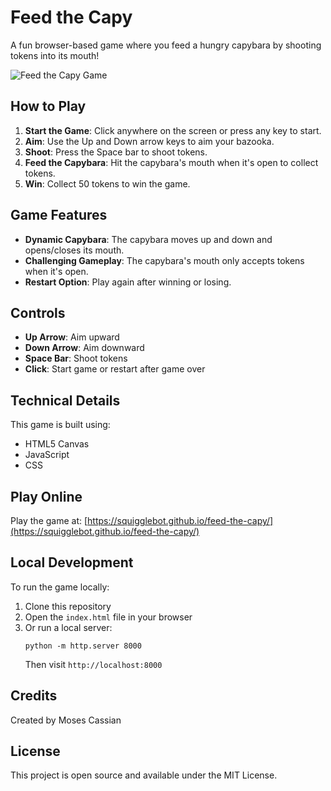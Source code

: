 # Feed the Capy

A fun browser-based game where you feed a hungry capybara by shooting tokens into its mouth!

![Feed the Capy Game](https://raw.githubusercontent.com/squigglebot/feed-the-capy/gh-pages/screenshot.png)

## How to Play

1. **Start the Game**: Click anywhere on the screen or press any key to start.
2. **Aim**: Use the Up and Down arrow keys to aim your bazooka.
3. **Shoot**: Press the Space bar to shoot tokens.
4. **Feed the Capybara**: Hit the capybara's mouth when it's open to collect tokens.
6. **Win**: Collect 50 tokens to win the game.

## Game Features

- **Dynamic Capybara**: The capybara moves up and down and opens/closes its mouth.
- **Challenging Gameplay**: The capybara's mouth only accepts tokens when it's open.
- **Restart Option**: Play again after winning or losing.

## Controls

- **Up Arrow**: Aim upward
- **Down Arrow**: Aim downward
- **Space Bar**: Shoot tokens
- **Click**: Start game or restart after game over

## Technical Details

This game is built using:
- HTML5 Canvas
- JavaScript
- CSS

## Play Online

Play the game at: [https://squigglebot.github.io/feed-the-capy/](https://squigglebot.github.io/feed-the-capy/)

## Local Development

To run the game locally:

1. Clone this repository
2. Open the `index.html` file in your browser
3. Or run a local server:
   ```
   python -m http.server 8000
   ```
   Then visit `http://localhost:8000`

## Credits

Created by Moses Cassian

## License

This project is open source and available under the MIT License.
